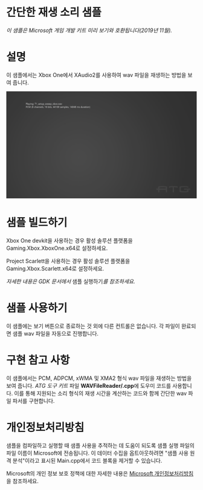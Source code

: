# 간단한 재생 소리 샘플

*이 샘플은 Microsoft 게임 개발 키트 미리 보기와 호환됩니다(2019년
11월).*

# 설명

이 샘플에서는 Xbox One에서 XAudio2를 사용하여 wav 파일을 재생하는 방법을
보여 줍니다.

![](./media/image1.png)

# 샘플 빌드하기

Xbox One devkit을 사용하는 경우 활성 솔루션 플랫폼을
Gaming.Xbox.XboxOne.x64로 설정하세요.

Project Scarlett을 사용하는 경우 활성 솔루션 플랫폼을
Gaming.Xbox.Scarlett.x64로 설정하세요.

*자세한 내용은 GDK 문서에서* 샘플 실행하기*를 참조하세요.*

# 샘플 사용하기

이 샘플에는 보기 버튼으로 종료하는 것 외에 다른 컨트롤은 없습니다. 각
파일이 완료되면 샘플 wav 파일을 자동으로 진행합니다.

# 구현 참고 사항

이 샘플에서는 PCM, ADPCM, xWMA 및 XMA2 형식 wav 파일을 재생하는 방법을
보여 줍니다. *ATG 도구 키트* 파일 **WAVFileReader/.cpp**에 도우미 코드를
사용합니다. 이를 통해 지원되는 소리 형식의 재생 시간을 계산하는 코드와
함께 간단한 wav 파일 파서를 구현합니다.

# 개인정보처리방침

샘플을 컴파일하고 실행할 때 샘플 사용을 추적하는 데 도움이 되도록 샘플
실행 파일의 파일 이름이 Microsoft에 전송됩니다. 이 데이터 수집을
옵트아웃하려면 \"샘플 사용 원격 분석\"이라고 표시된 Main.cpp에서 코드
블록을 제거할 수 있습니다.

Microsoft의 개인 정보 보호 정책에 대한 자세한 내용은 [Microsoft
개인정보처리방침](https://privacy.microsoft.com/en-us/privacystatement/)을
참조하세요.
